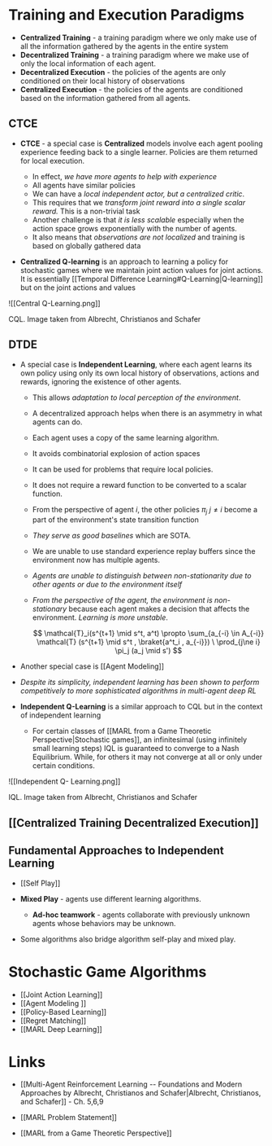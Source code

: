 # Training and Execution Paradigms 
* **Centralized Training** - a training paradigm where we only make use of  all the information gathered by the agents in the entire system 
* **Decentralized Training** - a training paradigm where we make use of only the local information of each agent. 
* **Decentralized Execution** - the policies of the agents are only conditioned on their local history of observations 
* **Centralized Execution** - the policies of the agents are conditioned based on the information gathered from all agents. 

## CTCE 
* **CTCE** - a special case is **Centralized** models involve each agent pooling experience feeding back to a single learner. Policies are them returned for local execution. 
	* In effect, *we have more agents to help with experience* 
	* All agents have similar policies 
	* We can have a *local independent actor, but a centralized critic*. 
	* This requires that we *transform joint reward into a single scalar reward.* This is a non-trivial task
	* Another challenge is that *it is less scalable* especially when the action space grows exponentially with the number of agents. 
	* It also means that *observations are not localized* and training is based on globally gathered data 


* **Centralized Q-learning** is an approach to learning a policy for stochastic games where we maintain joint action values for joint actions.  It is essentially [[Temporal Difference Learning#Q-Learning|Q-learning]] but on the joint actions and values 

![[Central Q-Learning.png]]
<figcaption> CQL. Image taken from Albrecht, Christianos and Schafer</figcaption>


## DTDE
* A special case is **Independent Learning**, where each agent learns its own policy using only its own local history of observations, actions and rewards, ignoring the existence of other agents.  
	* This allows *adaptation to local perception of the environment*. 
	* A decentralized approach helps when there is an asymmetry in what agents can do. 
	* Each agent uses a copy of the same learning algorithm. 
	* It avoids combinatorial explosion of action spaces 
	* It can be used for problems that require local policies. 
	* It does not require a reward function to be converted to a scalar function. 
	* From the perspective of agent $i$, the other policies $\pi_j$ $j\ne i$ become a part of the environment's state transition function 
	* *They serve as good baselines* which are SOTA. 
	* We are unable to use standard experience replay buffers since the environment now has multiple agents. 
	* *Agents are unable to distinguish between non-stationarity due to other agents or due to the environment itself*
	* *From the perspective of the agent, the environment is non-stationary* because each agent makes a decision that affects the environment. *Learning is more unstable*.
	  
	  $$
	  \mathcal{T}_i(s^{t+1} \mid s^t, a^t) \propto \sum_{a_{-i} \in A_{-i}} \mathcal{T} (s^{t+1} \mid s^t , \braket{a^t_i , a_{-i}}) \ \prod_{j\ne i} \pi_j (a_j \mid s')
	  $$
* Another special case is [[Agent Modeling]]
* *Despite its simplicity, independent learning has been shown to perform competitively to more sophisticated algorithms in multi-agent deep RL*

* **Independent Q-Learning** is a similar approach to CQL but in the context of independent learning 
	* For certain classes of [[MARL from a Game Theoretic Perspective|Stochastic games]], an infinitesimal (using infinitely small learning steps) IQL is guaranteed to converge to a Nash Equilibrium. While, for others it may not converge at all or only under certain conditions. 

![[Independent Q- Learning.png]]
<figcaption> IQL. Image taken from Albrecht, Christianos and Schafer</figcaption>

## [[Centralized Training Decentralized Execution]] 


## Fundamental Approaches  to Independent Learning 
* [[Self Play]]

* **Mixed Play** - agents use different learning algorithms. 
	* **Ad-hoc teamwork** - agents collaborate with previously unknown agents whose behaviors may be unknown. 

* Some algorithms also bridge algorithm self-play and mixed play. 

[^self_play]: Mainly in the context of zero-sum sequential games. 
[^self_play_2]: In usual context, both algorithm and policy-based self play are shortened to simply "self-play"

# Stochastic Game Algorithms 
* [[Joint Action Learning]]
* [[Agent Modeling ]]
* [[Policy-Based Learning]]
* [[Regret Matching]]
* [[MARL Deep Learning]]


# Links 
* [[Multi-Agent Reinforcement Learning -- Foundations and Modern Approaches by Albrecht, Christianos and Schafer|Albrecht, Christianos, and Schafer]] - Ch. 5,6,9 

* [[MARL Problem Statement]]
* [[MARL from a Game Theoretic Perspective]]